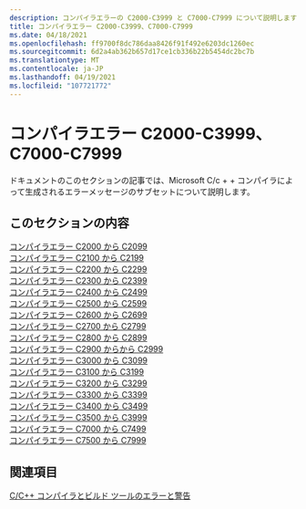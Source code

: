 ```yaml
---
description: コンパイラエラーの C2000-C3999 と C7000-C7999 について説明します。
title: コンパイラエラー C2000-C3999、C7000-C7999
ms.date: 04/18/2021
ms.openlocfilehash: ff9700f8dc786daa8426f91f492e6203dc1260ec
ms.sourcegitcommit: 6d2a4ab362b657d17ce1cb336b22b5454dc2bc7b
ms.translationtype: MT
ms.contentlocale: ja-JP
ms.lasthandoff: 04/19/2021
ms.locfileid: "107721772"
---
```

# <a name="compiler-errors-c2000---c3999-c7000---c7999"></a>コンパイラエラー C2000-C3999、C7000-C7999

ドキュメントのこのセクションの記事では、Microsoft C/c + + コンパイラによって生成されるエラーメッセージのサブセットについて説明します。

## <a name="in-this-section"></a>このセクションの内容

[コンパイラエラー C2000 から C2099](../compiler-errors-1/compiler-errors-c2001-through-c2099.md) \
[コンパイラエラー C2100 から C2199](../compiler-errors-1/compiler-errors-c2100-through-c2199.md) \
[コンパイラエラー C2200 から C2299](../compiler-errors-1/compiler-errors-c2200-through-c2299.md) \
[コンパイラエラー C2300 から C2399](../compiler-errors-1/compiler-errors-c2300-through-c2399.md) \
[コンパイラエラー C2400 から C2499](../compiler-errors-1/compiler-errors-c2400-through-c2499.md) \
[コンパイラエラー C2500 から C2599](../compiler-errors-2/compiler-errors-c2500-through-c2599.md) \
[コンパイラエラー C2600 から C2699](../compiler-errors-2/compiler-errors-c2600-through-c2699.md) \
[コンパイラエラー C2700 から C2799](../compiler-errors-2/compiler-errors-c2700-through-c2799.md) \
[コンパイラエラー C2800 から C2899](../compiler-errors-2/compiler-errors-c2800-through-c2899.md) \
[コンパイラエラー C2900 からから C2999](../compiler-errors-2/compiler-errors-c2900-through-c3499.md) \
[コンパイラエラー C3000 から C3099](../compiler-errors-2/compiler-errors-c3000-through-c3099.md) \
[コンパイラエラー C3100 から C3199](../compiler-errors-2/compiler-errors-c3100-through-c3199.md) \
[コンパイラエラー C3200 から C3299](../compiler-errors-2/compiler-errors-c3200-through-c3299.md) \
[コンパイラエラー C3300 から C3399](../compiler-errors-2/compiler-errors-c3300-through-c3399.md) \
[コンパイラエラー C3400 から C3499](../compiler-errors-2/compiler-errors-c3400-through-c3499.md) \
[コンパイラエラー C3500 から C3999](../compiler-errors-2/compiler-errors-c3500-through-c3999.md) \
[コンパイラエラー C7000 から C7499](../compiler-errors-2/compiler-errors-c7000-through-c7499.md) \
[コンパイラエラー C7500 から C7999](../compiler-errors-2/compiler-errors-c7500-through-c7999.md)

## <a name="see-also"></a>関連項目

[C/C++ コンパイラとビルド ツールのエラーと警告](../compiler-errors-1/c-cpp-build-errors.md)
